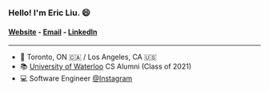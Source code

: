 ### Hello! I'm Eric Liu. 😄

#### [Website](https://ericliu.ca) - [Email](mailto:eric@ericliu.ca) - [LinkedIn](https://www.linkedin.com/in/ericyhliu/)

---

- 📍 Toronto, ON 🇨🇦 / Los Angeles, CA 🇺🇸
- 📚 [University of Waterloo](https://uwaterloo.ca/) CS Alumni (Class of 2021)
- 💻 Software Engineer [@Instagram](https://github.com/instagram)
